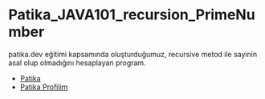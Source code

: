 # Patika_JAVA101_recursion_PrimeNumber
patika.dev eğitimi kapsamında oluşturduğumuz, recursive metod ile sayinin asal olup olmadığını hesaplayan program. 



- [Patika](https://app.patika.dev/)
- [Patika Profilim](https://app.patika.dev/aytac)

